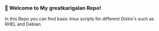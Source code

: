 ### 👶 Welcome to My greatkarigalan Repo!

<summary> In this Repo you can find basic linux scripts for different Distro's such as RHEL and Debian.<br></summary>

  
